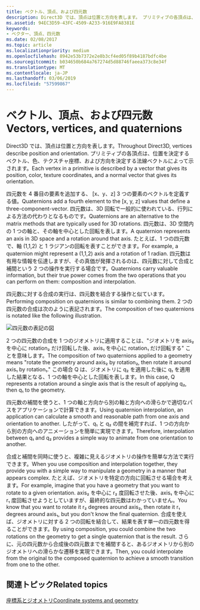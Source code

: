 ```yaml
---
title: ベクトル、頂点、および四元数
description: Direct3D では、頂点は位置と方向を表します。 プリミティブの各頂点は、位置を決定するベクトル、色、テクスチャ座標、および方向を決定する法線ベクトルによって示されます。
ms.assetid: 94EC3D59-43FC-4509-A233-916E9FA8381E
keywords:
- ベクター、頂点、四元数
ms.date: 02/08/2017
ms.topic: article
ms.localizationpriority: medium
ms.openlocfilehash: 8942e53b7372e2e8b3cf4ed05f89b4187bdfc4be
ms.sourcegitcommit: b034650b684a767274d5d88746faeea373c8e34f
ms.translationtype: MT
ms.contentlocale: ja-JP
ms.lasthandoff: 03/06/2019
ms.locfileid: "57599867"
---
```

# <a name="vectors-vertices-and-quaternions"></a><span data-ttu-id="f9ec2-105">ベクトル、頂点、および四元数</span><span class="sxs-lookup"><span data-stu-id="f9ec2-105">Vectors, vertices, and quaternions</span></span>


<span data-ttu-id="f9ec2-106">Direct3D では、頂点は位置と方向を表します。</span><span class="sxs-lookup"><span data-stu-id="f9ec2-106">Throughout Direct3D, vertices describe position and orientation.</span></span> <span data-ttu-id="f9ec2-107">プリミティブの各頂点は、位置を決定するベクトル、色、テクスチャ座標、および方向を決定する法線ベクトルによって示されます。</span><span class="sxs-lookup"><span data-stu-id="f9ec2-107">Each vertex in a primitive is described by a vector that gives its position, color, texture coordinates, and a normal vector that gives its orientation.</span></span>

<span data-ttu-id="f9ec2-108">四元数を 4 番目の要素を追加する、 \[x、y、z\] 3 つの要素のベクトルを定義する値。</span><span class="sxs-lookup"><span data-stu-id="f9ec2-108">Quaternions add a fourth element to the \[x, y, z\] values that define a three-component-vector.</span></span> <span data-ttu-id="f9ec2-109">四元数は、3D 回転で一般的に使われている、行列による方法の代わりとなるものです。</span><span class="sxs-lookup"><span data-stu-id="f9ec2-109">Quaternions are an alternative to the matrix methods that are typically used for 3D rotations.</span></span> <span data-ttu-id="f9ec2-110">四元数は、3D 空間内の 1 つの軸と、その軸を中心とした回転を表します。</span><span class="sxs-lookup"><span data-stu-id="f9ec2-110">A quaternion represents an axis in 3D space and a rotation around that axis.</span></span> <span data-ttu-id="f9ec2-111">たとえば、1 つの四元数で、軸 (1,1,2) と 1 ラジアンの回転を表すことができます。</span><span class="sxs-lookup"><span data-stu-id="f9ec2-111">For example, a quaternion might represent a (1,1,2) axis and a rotation of 1 radian.</span></span> <span data-ttu-id="f9ec2-112">四元数は有用な情報を伝達しますが、その真価が発揮されるのは、四元数に対して合成と補間という 2 つの操作を実行する場合です。</span><span class="sxs-lookup"><span data-stu-id="f9ec2-112">Quaternions carry valuable information, but their true power comes from the two operations that you can perform on them: composition and interpolation.</span></span>

<span data-ttu-id="f9ec2-113">四元数に対する合成の実行は、四元数を結合する操作と似ています。</span><span class="sxs-lookup"><span data-stu-id="f9ec2-113">Performing composition on quaternions is similar to combining them.</span></span> <span data-ttu-id="f9ec2-114">2 つの四元数の合成は次のように表記されます。</span><span class="sxs-lookup"><span data-stu-id="f9ec2-114">The composition of two quaternions is notated like the following illustration.</span></span>

![四元数の表記の図](images/quateq.png)

<span data-ttu-id="f9ec2-116">2 つの四元数の合成を 1 つのジオメトリに適用することは、"ジオメトリを axis₂ を中心に rotation₂ だけ回転した後、axis₁ を中心に rotation₁ だけ回転する" ことを意味します。</span><span class="sxs-lookup"><span data-stu-id="f9ec2-116">The composition of two quaternions applied to a geometry means "rotate the geometry around axis₂ by rotation₂, then rotate it around axis₁ by rotation₁."</span></span> <span data-ttu-id="f9ec2-117">この場合 Q は、ジオメトリに q₂ を適用した後に q₁ を適用した結果となる、1 つの軸を中心とした回転を表します。</span><span class="sxs-lookup"><span data-stu-id="f9ec2-117">In this case, Q represents a rotation around a single axis that is the result of applying q₂, then q₁ to the geometry.</span></span>

<span data-ttu-id="f9ec2-118">四元数の補間を使うと、1 つの軸と方向から別の軸と方向への滑らかで適切なパスをアプリケーションで計算できます。</span><span class="sxs-lookup"><span data-stu-id="f9ec2-118">Using quaternion interpolation, an application can calculate a smooth and reasonable path from one axis and orientation to another.</span></span> <span data-ttu-id="f9ec2-119">したがって、q₁ と q₂ の間を補完すれば、1 つの方向から別の方向へのアニメーションを簡単に実現できます。</span><span class="sxs-lookup"><span data-stu-id="f9ec2-119">Therefore, interpolation between q₁ and q₂ provides a simple way to animate from one orientation to another.</span></span>

<span data-ttu-id="f9ec2-120">合成と補間を同時に使うと、複雑に見えるジオメトリの操作を簡単な方法で実行できます。</span><span class="sxs-lookup"><span data-stu-id="f9ec2-120">When you use composition and interpolation together, they provide you with a simple way to manipulate a geometry in a manner that appears complex.</span></span> <span data-ttu-id="f9ec2-121">たとえば、ジオメトリを特定の方向に回転させる場合を考えます。</span><span class="sxs-lookup"><span data-stu-id="f9ec2-121">For example, imagine that you have a geometry that you want to rotate to a given orientation.</span></span> <span data-ttu-id="f9ec2-122">axis₂ を中心に r₂ 度回転させた後、axis₁ を中心に r₁ 度回転させようとしていますが、最終的な四元数はわかっていません。</span><span class="sxs-lookup"><span data-stu-id="f9ec2-122">You know that you want to rotate it r₂ degrees around axis₂, then rotate it r₁ degrees around axis₁, but you don't know the final quaternion.</span></span> <span data-ttu-id="f9ec2-123">合成を使えば、ジオメトリに対する 2 つの回転を結合して、結果を表す単一の四元数を得ることができます。</span><span class="sxs-lookup"><span data-stu-id="f9ec2-123">By using composition, you could combine the two rotations on the geometry to get a single quaternion that is the result.</span></span> <span data-ttu-id="f9ec2-124">さらに、元の四元数から合成後の四元数までを補間すると、あるジオメトリから別のジオメトリへの滑らかな遷移を実現できます。</span><span class="sxs-lookup"><span data-stu-id="f9ec2-124">Then, you could interpolate from the original to the composed quaternion to achieve a smooth transition from one to the other.</span></span>

## <a name="span-idrelated-topicsspanrelated-topics"></a><span data-ttu-id="f9ec2-125"><span id="related-topics"></span>関連トピック</span><span class="sxs-lookup"><span data-stu-id="f9ec2-125"><span id="related-topics"></span>Related topics</span></span>


[<span data-ttu-id="f9ec2-126">座標系とジオメトリ</span><span class="sxs-lookup"><span data-stu-id="f9ec2-126">Coordinate systems and geometry</span></span>](coordinate-systems-and-geometry.md)

 

 




